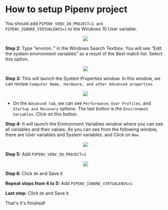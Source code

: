 # How to setup Pipenv project

You should add `PIPENV_VENV_IN_PROJECT=1 and PIPENV_IGNORE_VIRTUALENVS=1` to the Windows 10 User variable.
<p align="center">  <img src="https://i.stack.imgur.com/fmUgt.png">  </p>

**Step 2:** Type “environ..” in the Windows Search Textbox. You will see “Edit the system environment variables” as a result of the Best match list. Select this option.

<p align="center">  <img src="https://i.stack.imgur.com/9vt3m.png"> </p>

**Step 3:** This will launch the System Properties window. In this window, we can review `Computer Name, Hardware, and other Advanced properties`.
 <p align="center">  <img src="https://i.stack.imgur.com/aDvFJ.png">  </p>
 
* On the `Advanced tab`, we can see `Performance`, `User Profiles`, and `Startup and Recovery` options. The last button is the `Environment Variables`. Click on this button.

**Step 4:** It will launch the Environment Variables window where you can see all variables and their values. As you can see from the following window, there are User variables and System variables. and Click on `New`
<p align="center">  <img src="https://i.stack.imgur.com/prehM.png"></p>

**Step 5:** Add `PIPENV_VENV_IN_PROJECT=1`
 <p align="center">  <img src="https://i.stack.imgur.com/schyz.png"></p>

**Step 6:** Click `OK` and Save it

**Repeat steps from 4 to 5:** Add `PIPENV_IGNORE_VIRTUALENVS=1`

**Last step:** Click `OK` and Save it

That's it's finished!
